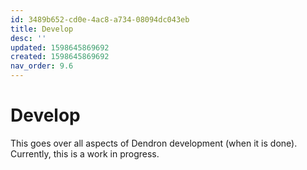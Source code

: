 ```yaml
---
id: 3489b652-cd0e-4ac8-a734-08094dc043eb
title: Develop
desc: ''
updated: 1598645869692
created: 1598645869692
nav_order: 9.6
---
```


# Develop

This goes over all aspects of Dendron development (when it is done). Currently, this is a work in progress.
